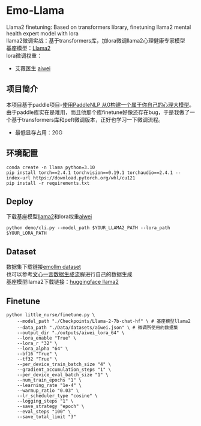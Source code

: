 # Emo-Llama
Llama2 finetuning: Based on transformers library, finetuning llama2 mental health expert model with lora  
llama2微调实战：基于transformers库，加lora微调llama2心理健康专家模型  
基座模型：[Llama2](https://huggingface.co/meta-llama/Llama-2-7b-chat-hf)  
lora微调权重：
- 艾薇医生 [aiwei](https://huggingface.co/JobsWei/aiwei-lora-llama2-7b-chat-hf)

## 项目简介
本项目基于paddle项目-[使用PaddleNLP 从0构建一个属于你自己的心理大模型](https://aistudio.baidu.com/projectdetail/8002289?channelType=0&channel=0)。由于paddle库实在是难用，而且他那个库finetune好像还存在bug，于是我做了一个基于transformers库和peft微调版本，正好也学习一下微调流程。  
* 最低显存占用：20G
## 环境配置
```shell
conda create -n llama python=3.10
pip install torch==2.4.1 torchvision==0.19.1 torchaudio==2.4.1 --index-url https://download.pytorch.org/whl/cu121
pip install -r requirements.txt
```
## Deploy
下载基座模型[llama2](https://huggingface.co/meta-llama/Llama-2-7b-chat-hf)和lora权重[aiwei](https://huggingface.co/JobsWei/aiwei-lora-llama2-7b-chat-hf)
```shell
python demo/cli.py --model_path $YOUR_LLAMA2_PATH --lora_path $YOUR_LORA_PATH
```
## Dataset
数据集下载链接[emollm dataset](https://aistudio.baidu.com/datasetdetail/276450)  
也可以参考[文心一言数据生成流程](https://aistudio.baidu.com/projectdetail/8002289?channelType=0&channel=0)进行自己的数据生成  
基座模型llama2下载链接：[huggingface llama2](https://huggingface.co/meta-llama/Llama-2-7b-chat-hf)
## Finetune
```shell
python little_nurse/finetune.py \
    --model_path "./Checkpoints/Llama-2-7b-chat-hf" \ # 基座模型llama2
    --data_path "./Data/datasets/aiwei.json" \ # 微调所使用的数据集
    --output_dir "./outputs/aiwei_lora_64" \
    --lora_enable "True" \
    --lora_r "32" \
    --lora_alpha "64" \
    --bf16 "True" \
    --tf32 "True" \
    --per_device_train_batch_size "4" \
    --gradient_accumulation_steps "1" \
    --per_device_eval_batch_size "1" \
    --num_train_epochs "1" \
    --learning_rate "1e-4" \
    --warmup_ratio "0.03" \
    --lr_scheduler_type "cosine" \
    --logging_steps "1" \
    --save_strategy "epoch" \
    --eval_steps "100" \
    --save_total_limit "3"
    
```
